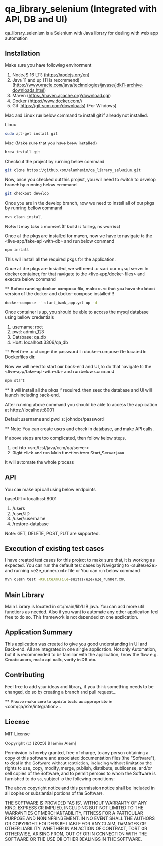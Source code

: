 # qa_library_selenium (Integrated with API, DB and UI)

qa_library_selenium is a Selenium with Java library for dealing with web app automation

## Installation

Make sure you have following environment
1. NodeJS 16 LTS (https://nodejs.org/en)
2. Java 11 and up (11 is recommend) (https://www.oracle.com/java/technologies/javase/jdk11-archive-downloads.html)
3. Maven (https://maven.apache.org/download.cgi)
4. Docker (https://www.docker.com/)
5. Git (https://git-scm.com/downloads) (For Windows)

Mac and Linux run below command to install git if already not installed.

Linux
```bash
sudo apt-get install git
```

Mac (Make sure that you have brew installed)
```bash
brew install git
```
Checkout the project by running below command
```bash
git clone https://github.com/alamhamim/qa_library_selenium.git
```

Now, once you checked out this project, you will need to switch to develop branch by running below command
```bash
git checkout develop
```
Once you are in the develop branch, now we need to install all of our pkgs by running bellow command
```bash
mvn clean install
```
Note: It may take a moment (If build is failing, no worries)

Once all the pkgs are installed for maven, now we have to navigate to the <live-app/fake-api-with-db> and run below command
```bash
npm install
```
This will install all the required pkgs for the application.

Once all the pkgs are installed, we will need to start our mysql server in docker container, for that navigate to the <live-app/docker-files> and execute below command

** Before running docker-compose file, make sure that you have the latest version of the docker and docker-compose installed!!!
```bash
docker-compose -f start_bank_app.yml up -d
```

Once container is up, you should be able to access the mysql database using bellow credentials
1. username: root
2. pwd: admin_123
3. Database: qa_db
4. Host: localhost:3306/qa_db

** Feel free to change the password in docker-compose file located in Dockerfiles dir.

Now we will need to start our back-end and UI, to do that navigate to the <live-app/fake-api-with-db> and run below command
```bash
npm start
```
** It will install all the pkgs if required, then seed the database and UI will launch including back-end.

After running above command you should be able to access the application at https://localhost:8001

Default username and pwd is: johndoe/password

** Note: You can create users and check in database, and make API calls.

If above steps are too complicated, then follow below steps.
1. cd into <src/test/java/com/qa/server>
2. Right click and run Main function from Start_Server.java

It will automate the whole process

## API
You can make api call using below endpoints

baseURI = localhost:8001
1. /users
2. /user/:ID
3. /user/:username
4. /restore-database

Note: GET, DELETE, POST, PUT are supported.

## Execution of existing test cases
I have created test cases for this project to make sure that, it is working as expected. You can run the default test cases by Navigating to <suites/e2e> and running <e2e_runner.xml> file or You can run below command
```bash
mvn clean test -DsuiteXmlFile=suites/e2e/e2e_runner.xml
```

## Main Library
Main Library is located in src/main/lib/LIB.java.
You can add more util functions as needed. Also if you want to automate any other application feel free to do so. This framework is not depended on one application.

## Application Summary
This application was created to give you good understanding in UI and Back-end. All are integrated in one single application.
Not only Automation, but it is recommended to be familiar with the application, know the flow e.g.
Create users, make api calls, verify in DB etc.

## Contributing
Feel free to add your ideas and library, if you think something needs to be changed, do so by creating a branch and pull request...



** Please make sure to update tests as appropriate in <com/qa/e2e/integration>..

## License

MIT License

Copyright (c) [2023] [Hamim Alam]

Permission is hereby granted, free of charge, to any person obtaining a copy
of this software and associated documentation files (the "Software"), to deal
in the Software without restriction, including without limitation the rights
to use, copy, modify, merge, publish, distribute, sublicense, and/or sell
copies of the Software, and to permit persons to whom the Software is
furnished to do so, subject to the following conditions:

The above copyright notice and this permission notice shall be included in all
copies or substantial portions of the Software.

THE SOFTWARE IS PROVIDED "AS IS", WITHOUT WARRANTY OF ANY KIND, EXPRESS OR
IMPLIED, INCLUDING BUT NOT LIMITED TO THE WARRANTIES OF MERCHANTABILITY,
FITNESS FOR A PARTICULAR PURPOSE AND NONINFRINGEMENT. IN NO EVENT SHALL THE
AUTHORS OR COPYRIGHT HOLDERS BE LIABLE FOR ANY CLAIM, DAMAGES OR OTHER
LIABILITY, WHETHER IN AN ACTION OF CONTRACT, TORT OR OTHERWISE, ARISING FROM,
OUT OF OR IN CONNECTION WITH THE SOFTWARE OR THE USE OR OTHER DEALINGS IN THE
SOFTWARE.
